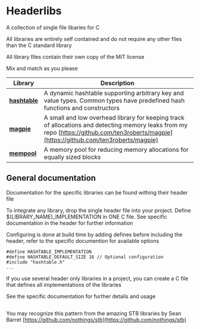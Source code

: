# Headerlibs
A collection of single file libaries for C

All libraries are entirely self contained and do not require any other files than the C standard library

All library files contain their own copy of the MIT license

Mix and match as you please

Library | Description
------------------------------- | -----
**[hashtable](hashtable.h)** 	| A dynamic hashtable supporting arbitrary key and value types. Common types have predefined hash functions and constructors
**[magpie](magpie.h)** 			| A small and low overhead library for keeping track of allocations and detecting memory leaks from my repo [https://github.com/ten3roberts/magpie](https://github.com/ten3roberts/magpie)
**[mempool](mempool.h)** 		| A memory pool for reducing memory allocations for equally sized blocks

## General documentation

Documentation for the specific libraries can be found withing their header file

To integrate any library, drop the single header file into your project. Define $(LIBRARY_NAME)_IMPLEMENTATION in ONE C file. See specific documentation in the header for further information

Configuring is done at build time by adding defines before including the header, refer to the specific documention for available options

```
#define HASHTABLE_IMPLEMENTATION
#define HASHTABLE_DEFAULT_SIZE 16 // Optional configuration
#include "hashtable.h"
...
```

If you use several header only libraries in a project, you can create a C file that defines all implementations of the libraries

See the specific documentation for further details and usage

##
You may recognize this pattern from the amazing STB libraries by Sean Barret [https://github.com/nothings/stb](https://github.com/nothings/stb)